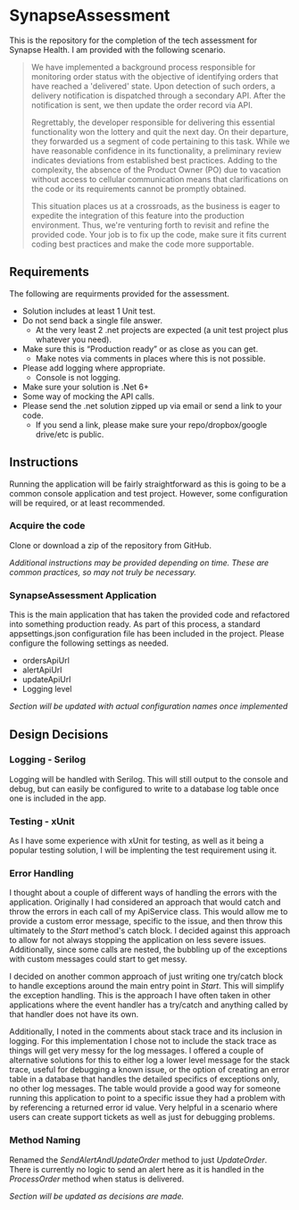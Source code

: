 # SynapseAssessment

This is the repository for the completion of the tech assessment for Synapse Health. I am provided with the following scenario.

> We have implemented a background process responsible for monitoring order status with the objective of identifying orders that have reached a 'delivered' state. Upon detection of such orders, a delivery notification is dispatched through a secondary API. After the notification is sent, we then update the order record via API.
>
> Regrettably, the developer responsible for delivering this essential functionality won the lottery and quit the next day. On their departure, they forwarded us a segment of code pertaining to this task. While we have reasonable confidence in its functionality, a preliminary review indicates deviations from established best practices. Adding to the complexity, the absence of the Product Owner (PO) due to vacation without access to cellular communication means that clarifications on the code or its requirements cannot be promptly obtained.
>
> This situation places us at a crossroads, as the business is eager to expedite the integration of this feature into the production environment. Thus, we're venturing forth to revisit and refine the provided code. Your job is to fix up the code, make sure it fits current coding best practices and make the code more supportable.

## Requirements

The following are requirments provided for the assessment.

- Solution includes at least 1 Unit test.
- Do not send back a single file answer.
  - At the very least 2 .net projects are expected (a unit test project plus whatever you need).
- Make sure this is “Production ready” or as close as you can get.
  - Make notes via comments in places where this is not possible.
- Please add logging where appropriate.
  - Console is not logging.
- Make sure your solution is .Net 6+
- Some way of mocking the API calls.
- Please send the .net solution zipped up via email or send a link to your code.
  - If you send a link, please make sure your repo/dropbox/google drive/etc is public.

## Instructions

Running the application will be fairly straightforward as this is going to be a common console application and test project. However, some configuration will be required, or at least recommended.

### Acquire the code

Clone or download a zip of the repository from GitHub.

_Additional instructions may be provided depending on time. These are common practices, so may not truly be necessary._

### SynapseAssessment Application

This is the main application that has taken the provided code and refactored into something production ready. As part of this process, a standard appsettings.json configuration file has been included in the project. Please configure the following settings as needed.

- ordersApiUrl
- alertApiUrl
- updateApiUrl
- Logging level

_Section will be updated with actual configuration names once implemented_

## Design Decisions

### Logging - Serilog

Logging will be handled with Serilog. This will still output to the console and debug, but can easily be configured to write to a database log table once one is included in the app.

### Testing - xUnit

As I have some experience with xUnit for testing, as well as it being a popular testing solution, I will be implenting the test requirement using it.

### Error Handling

I thought about a couple of different ways of handling the errors with the application. Originally I had considered an approach that would catch and throw the errors in each call of my ApiService class. This would allow me to provide a custom error message, specific to the issue, and then throw this ultimately to the *Start* method's catch block. I decided against this approach to allow for not always stopping the application on less severe issues. Additionally, since some calls are nested, the bubbling up of the exceptions with custom messages could start to get messy.

I decided on another common approach of just writing one try/catch block to handle exceptions around the main entry point in *Start*. This will simplify the exception handling. This is the approach I have often taken in other applications where the event handler has a try/catch and anything called by that handler does not have its own.

Additionally, I noted in the comments about stack trace and its inclusion in logging. For this implementation I chose not to include the stack trace as things will get very messy for the log messages. I offered a couple of alternative solutions for this to either log a lower level message for the stack trace, useful for debugging a known issue, or the option of creating an error table in a database that handles the detailed specifics of exceptions only, no other log messages. The table would provide a good way for someone running this application to point to a specific issue they had a problem with by referencing a returned error id value. Very helpful in a scenario where users can create support tickets as well as just for debugging problems.

### Method Naming

Renamed the *SendAlertAndUpdateOrder* method to just *UpdateOrder*. There is currently no logic to send an alert here as it is handled in the *ProcessOrder* method when status is delivered.

_Section will be updated as decisions are made._
